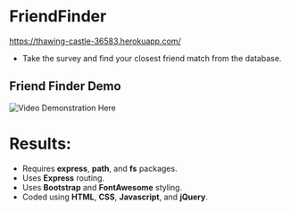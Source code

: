 # FriendFinder

https://thawing-castle-36583.herokuapp.com/
* Take the survey and find your closest friend match from the database.

## Friend Finder Demo
![Video Demonstration Here](videos/Friend-Finder.gif)


# Results: 
* Requires **express**, **path**, and **fs** packages.
* Uses **Express** routing.
* Uses **Bootstrap** and **FontAwesome** styling.
* Coded using **HTML**, **CSS**, **Javascript**, and **jQuery**.